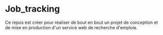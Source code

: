 # Job_tracking
Ce repos est créer pour réaliser de bout en bout un projet de conception et de mise en production d'un service web de recherche d'emploie.
